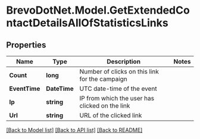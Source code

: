 # BrevoDotNet.Model.GetExtendedContactDetailsAllOfStatisticsLinks

## Properties

Name | Type | Description | Notes
------------ | ------------- | ------------- | -------------
**Count** | **long** | Number of clicks on this link for the campaign | 
**EventTime** | **DateTime** | UTC date-time of the event | 
**Ip** | **string** | IP from which the user has clicked on the link | 
**Url** | **string** | URL of the clicked link | 

[[Back to Model list]](../../README.md#documentation-for-models) [[Back to API list]](../../README.md#documentation-for-api-endpoints) [[Back to README]](../../README.md)

